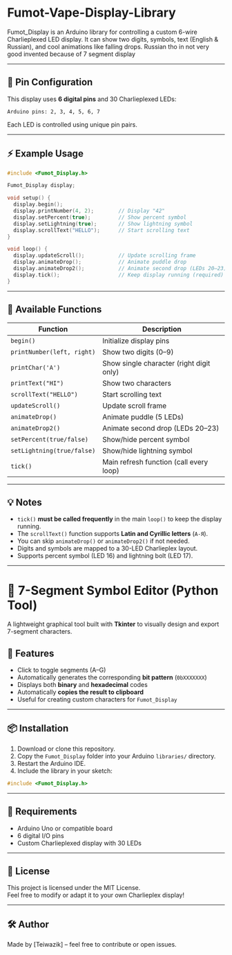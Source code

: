 # Fumot-Vape-Display-Library
Fumot_Display is an Arduino library for controlling a custom 6-wire Charlieplexed LED display. It can show two digits, symbols, text (English &amp; Russian), and cool animations like falling drops. Russian tho in not very good invented because of 7 segment display

---

## 🔌 Pin Configuration

This display uses **6 digital pins** and 30 Charlieplexed LEDs:

```
Arduino pins: 2, 3, 4, 5, 6, 7
```

Each LED is controlled using unique pin pairs.

---

## ⚡ Example Usage

```cpp
#include <Fumot_Display.h>

Fumot_Display display;

void setup() {
  display.begin();
  display.printNumber(4, 2);        // Display "42"
  display.setPercent(true);         // Show percent symbol
  display.setLightning(true);       // Show lightning symbol
  display.scrollText("HELLO");      // Start scrolling text
}

void loop() {
  display.updateScroll();           // Update scrolling frame
  display.animateDrop();            // Animate puddle drop
  display.animateDrop2();           // Animate second drop (LEDs 20–23)
  display.tick();                   // Keep display running (required)
}
```

---

## 🔧 Available Functions

| Function                     | Description                             |
|------------------------------|-----------------------------------------|
| `begin()`                    | Initialize display pins                 |
| `printNumber(left, right)`   | Show two digits (0–9)                   |
| `printChar('A')`             | Show single character (right digit only)|
| `printText("HI")`            | Show two characters                     |
| `scrollText("HELLO")`        | Start scrolling text                    |
| `updateScroll()`             | Update scroll frame                     |
| `animateDrop()`              | Animate puddle (5 LEDs)                 |
| `animateDrop2()`             | Animate second drop (LEDs 20–23)        |
| `setPercent(true/false)`     | Show/hide percent symbol                |
| `setLightning(true/false)`   | Show/hide lightning symbol              |
| `tick()`                     | Main refresh function (call every loop) |

---

## 💡 Notes

- `tick()` **must be called frequently** in the main `loop()` to keep the display running.
- The `scrollText()` function supports **Latin and Cyrillic letters** (`А-Я`).
- You can skip `animateDrop()` or `animateDrop2()` if not needed.
- Digits and symbols are mapped to a 30-LED Charlieplex layout.
- Supports percent symbol (LED 16) and lightning bolt (LED 17).


---

# 🧰 7-Segment Symbol Editor (Python Tool)

A lightweight graphical tool built with **Tkinter** to visually design and export 7-segment characters.

## 🔧 Features

- Click to toggle segments (A–G)
- Automatically generates the corresponding **bit pattern** (`0bXXXXXXX`)
- Displays both **binary** and **hexadecimal** codes
- Automatically **copies the result to clipboard**
- Useful for creating custom characters for `Fumot_Display`

---

## 📦 Installation

1. Download or clone this repository.
2. Copy the `Fumot_Display` folder into your Arduino `libraries/` directory.
3. Restart the Arduino IDE.
4. Include the library in your sketch:

```cpp
#include <Fumot_Display.h>
```

---

## 🧪 Requirements

- Arduino Uno or compatible board
- 6 digital I/O pins
- Custom Charlieplexed display with 30 LEDs

---

## 📜 License

This project is licensed under the MIT License.  
Feel free to modify or adapt it to your own Charlieplex display!

---

## 🛠 Author

Made by [Teiwazik] – feel free to contribute or open issues.
